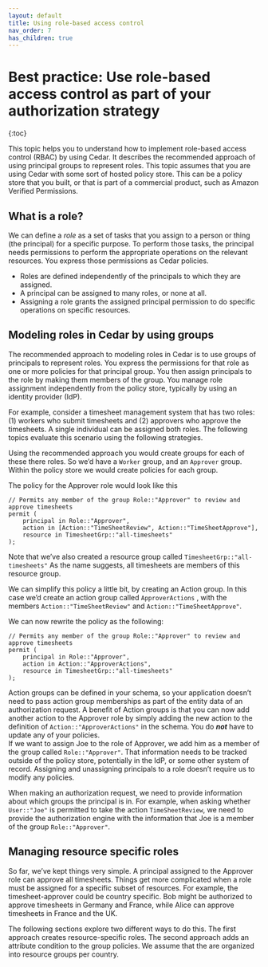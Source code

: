 ```yaml
---
layout: default
title: Using role-based access control
nav_order: 7
has_children: true
---
```


# Best practice: Use role-based access control as part of your authorization strategy

{:toc}

This topic helps you to understand how to implement role-based access control (RBAC) by using Cedar. It describes the recommended approach of using principal groups to represent roles. This topic assumes that you are using Cedar with some sort of hosted policy store. This can be a policy store that you built, or that is part of a commercial product, such as Amazon Verified Permissions.

## What is a role?

We can define a *role* as a set of tasks that you assign to a person or thing (the principal) for a specific purpose. To perform those tasks, the principal needs permissions to perform the appropriate operations on the relevant resources. You express those permissions as Cedar policies. 

* Roles are defined independently of the principals to which they are assigned.
* A principal can be assigned to many roles, or none at all.
* Assigning a role grants the assigned principal permission to do specific operations on specific resources.

## Modeling roles in Cedar by using groups

The recommended approach to modeling roles in Cedar is to use groups of principals to represent roles. You express the permissions for that role as one or more policies for that principal group. You then assign principals to the role by making them members of the group. You manage role assignment independently from the policy store, typically by using an identity provider (IdP).

For example, consider a timesheet management system that has two roles: (1) workers who submit timesheets and (2) approvers who approve the timesheets. A single individual can be assigned both roles. The following topics evaluate this scenario using the following strategies.

Using the recommended approach you would create groups for each of these there roles. So we’d have a `Worker` group, and an `Approver` group. Within the policy store we would create policies for each group.

The policy for the Approver role would look like this

```cedar
// Permits any member of the group Role::"Approver" to review and approve timesheets
permit (
    principal in Role::"Approver",
    action in [Action::"TimeSheetReview", Action::"TimeSheetApprove"],
    resource in TimesheetGrp::"all-timesheets"
);
```

Note that we’ve also created a resource group called  `TimesheetGrp::"all-timesheets"`  As the name suggests, all timesheets are members of this resource group.

We can simplify this policy a little bit, by creating an Action group. In this case we’d create an action group called `ApproverActions` , with the members `Action::"TimeSheetReview"`  and  `Action::"TimeSheetApprove"`.   

We can now rewrite the policy as the following:

```cedar
// Permits any member of the group Role::"Approver" to review and approve timesheets
permit (
    principal in Role::"Approver",
    action in Action::"ApproverActions",
    resource in TimesheetGrp::"all-timesheets"
);
```
Action groups can be defined in your schema, so your application doesn’t need to pass action group memberships as part of the entity data of an authorization request. A benefit of Action groups is that you can now add another action to the Approver role by simply adding the new action to the definition of `Action::"ApproverActions"` in the schema. You do ***not*** have to update any of your policies.  
If we want to assign Joe to the role of Approver, we add him as a member of the group called `Role::"Approver"`.  That information needs to be tracked outside of the policy store, potentially in the IdP, or some other system of record. Assigning and unassigning principals to a role doesn’t require us to modify any policies. 

When making an authorization request, we need to provide information about which groups the principal is in. For example, when asking whether `User::"Joe"` is permitted to take the action `TimeSheetReview`, we need to provide the authorization engine with the information that Joe is a member of the group `Role::"Approver"`.  

## Managing resource specific roles 

So far, we’ve kept things very simple. A principal assigned to the Approver role can approve all timesheets. Things get more complicated when a role must be assigned for a specific subset of resources. For example, the timesheet-approver could be country specific. Bob might be authorized to approve timesheets in Germany and France, while Alice can approve timesheets in France and the UK.  

The following sections explore two different ways to do this. The first approach creates resource-specific roles. The second approach adds an attribute condition to the group policies. We assume that the are organized into resource groups per country.